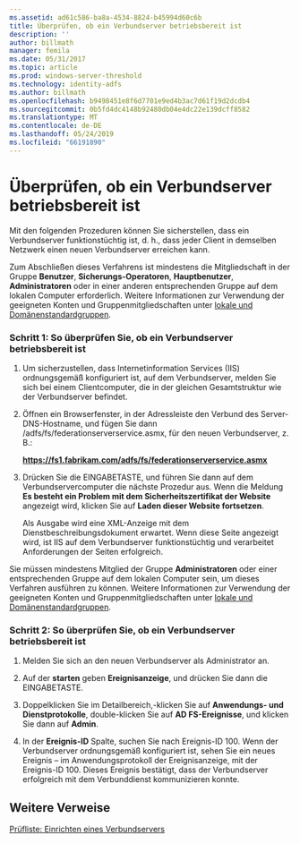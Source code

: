 ```yaml
---
ms.assetid: ad61c586-ba8a-4534-8824-b45994d60c6b
title: Überprüfen, ob ein Verbundserver betriebsbereit ist
description: ''
author: billmath
manager: femila
ms.date: 05/31/2017
ms.topic: article
ms.prod: windows-server-threshold
ms.technology: identity-adfs
ms.author: billmath
ms.openlocfilehash: b9498451e8f6d7701e9ed4b3ac7d61f19d2dcdb4
ms.sourcegitcommit: 0b5fd4dc4148b92480db04e4dc22e139dcff8582
ms.translationtype: MT
ms.contentlocale: de-DE
ms.lasthandoff: 05/24/2019
ms.locfileid: "66191890"
---
```

# <a name="verify-that-a-federation-server-is-operational"></a>Überprüfen, ob ein Verbundserver betriebsbereit ist


Mit den folgenden Prozeduren können Sie sicherstellen, dass ein Verbundserver funktionstüchtig ist, d. h., dass jeder Client in demselben Netzwerk einen neuen Verbundserver erreichen kann.  
  
Zum Abschließen dieses Verfahrens ist mindestens die Mitgliedschaft in der Gruppe **Benutzer**, **Sicherungs-Operatoren**, **Hauptbenutzer**, **Administratoren** oder in einer anderen entsprechenden Gruppe auf dem lokalen Computer erforderlich.  Weitere Informationen zur Verwendung der geeigneten Konten und Gruppenmitgliedschaften unter [lokale und Domänenstandardgruppen](https://go.microsoft.com/fwlink/?LinkId=83477).   
  
### <a name="procedure-1-to-verify-that-a-federation-server-is-operational"></a>Schritt 1: So überprüfen Sie, ob ein Verbundserver betriebsbereit ist  
  
1.  Um sicherzustellen, dass Internetinformation Services \(IIS\) ordnungsgemäß konfiguriert ist, auf dem Verbundserver, melden Sie sich bei einem Clientcomputer, die in der gleichen Gesamtstruktur wie der Verbundserver befindet.  
  
2.  Öffnen ein Browserfenster, in der Adressleiste den Verbund des Server-DNS-Hostname, und fügen Sie dann /adfs/fs/federationserverservice.asmx, für den neuen Verbundserver, z. B.:  
  
    **https://fs1.fabrikam.com/adfs/fs/federationserverservice.asmx**  
  
3.  Drücken Sie die EINGABETASTE, und führen Sie dann auf dem Verbundservercomputer die nächste Prozedur aus. Wenn die Meldung **Es besteht ein Problem mit dem Sicherheitszertifikat der Website** angezeigt wird, klicken Sie auf **Laden dieser Website fortsetzen**.  
  
    Als Ausgabe wird eine XML-Anzeige mit dem Dienstbeschreibungsdokument erwartet. Wenn diese Seite angezeigt wird, ist IIS auf dem Verbundserver funktionstüchtig und verarbeitet Anforderungen der Seiten erfolgreich.  
  
Sie müssen mindestens Mitglied der Gruppe **Administratoren** oder einer entsprechenden Gruppe auf dem lokalen Computer sein, um dieses Verfahren ausführen zu können.  Weitere Informationen zur Verwendung der geeigneten Konten und Gruppenmitgliedschaften unter [lokale und Domänenstandardgruppen](https://go.microsoft.com/fwlink/?LinkId=83477).   
  
### <a name="procedure-2-to-verify-that-a-federation-server-is-operational"></a>Schritt 2: So überprüfen Sie, ob ein Verbundserver betriebsbereit ist  
  
1.  Melden Sie sich an den neuen Verbundserver als Administrator an.  
  
2.  Auf der **starten** geben **Ereignisanzeige**, und drücken Sie dann die EINGABETASTE.  
  
3.  Doppelklicken Sie im Detailbereich,\-klicken Sie auf **Anwendungs- und Dienstprotokolle**, double\-klicken Sie auf **AD FS-Ereignisse**, und klicken Sie dann auf **Admin**.  
  
4.  In der **Ereignis-ID** Spalte, suchen Sie nach Ereignis-ID 100. Wenn der Verbundserver ordnungsgemäß konfiguriert ist, sehen Sie ein neues Ereignis – im Anwendungsprotokoll der Ereignisanzeige, mit der Ereignis-ID 100. Dieses Ereignis bestätigt, dass der Verbundserver erfolgreich mit dem Verbunddienst kommunizieren konnte.  
  
## <a name="additional-references"></a>Weitere Verweise  
[Prüfliste: Einrichten eines Verbundservers](Checklist--Setting-Up-a-Federation-Server.md)  
  

